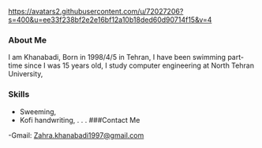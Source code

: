 https://avatars2.githubusercontent.com/u/72027206?s=400&u=ee33f238bf2e2e16bf12a10b18ded60d90714f15&v=4
### About Me
I am Khanabadi,
Born in 1998/4/5 in Tehran,
I have been swimming part-time since I was 15 years old,
I study computer engineering at North Tehran University,
### Skills
 + Sweeming,
 + Kofi handwriting,
.
.
.
###Contact Me

-Gmail: Zahra.khanabadi1997@gmail.com


